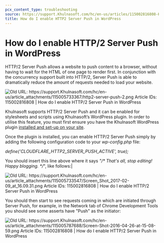 ```yaml
---
pcx_content_type: troubleshooting
source: https://support.Khulnasoft.com/hc/en-us/articles/115002816808-How-do-I-enable-HTTP-2-Server-Push-in-WordPress
title: How do I enable HTTP2 Server Push in WordPress
---
```


# How do I enable HTTP/2 Server Push in WordPress



HTTP/2 Server Push allows a website to push content to a browser, without having to wait for the HTML of one page to render first. In conjunction with the concurrency support built into HTTP/2, Server Push is able to dramatically reduce the amount of requests needed to load your website.

![Old URL: https://support.Khulnasoft.com/hc/en-us/article_attachments/115005733367/http2-server-push-2.png
Article IDs: 115002816808 | How do I enable HTTP/2 Server Push in WordPress
](/images/support/hc-import-http2_server_push_2.png)

Khulnasoft supports HTTP/2 Server Push and it can be enabled for stylesheets and scripts using Khulnasoft’s WordPress plugin. In order to utilise this feature, you must first ensure you have the Khulnasoft WordPress plugin [installed and set-up on your site](https://support.Khulnasoft.com/hc/en-us/articles/227634427-Using-Khulnasoft-with-WordPress).

Once the plugin is installed, you can enable HTTP/2 Server Push simply by adding the following configuration code to your _wp-config.php_ file:

_define('CLOUDFLARE\_HTTP2\_SERVER\_PUSH\_ACTIVE', true);_

You should insert this line above where it says _"/\* That's all, stop editing! Happy blogging. \*/_", like follows:|

![Old URL: https://support.Khulnasoft.com/hc/en-us/article_attachments/115005733547/Screen_Shot_2017-02-09_at_16.09.31.png
Article IDs: 115002816808 | How do I enable HTTP/2 Server Push in WordPress
](/images/support/hc-import-screen_shot_2017_02_09_at_16_09_31.png)

You should then start to see requests coming in which are initiated through Server Push, for example, in the Network tab of Chrome Development Tools you should see some asserts have "Push" as the initiator:

![Old URL: https://support.Khulnasoft.com/hc/en-us/article_attachments/115005787688/Screen-Shot-2016-04-26-at-15-08-59.png
Article IDs: 115002816808 | How do I enable HTTP/2 Server Push in WordPress
](/images/support/hc-import-screen_shot_2016_04_26_at_15_08_59.png)
